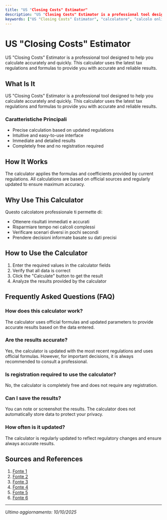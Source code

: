 ```yaml
---
title: "US "Closing Costs" Estimator"
description: "US "Closing Costs" Estimator is a professional tool designed to help you calculate accurately and quickly. This calculator uses the latest tax regulations and formulas to provide you with accurate and reliable results."
keywords: ["US "Closing Costs" Estimator", "calcolatore", "calcolo online"]
---
```


# US "Closing Costs" Estimator

US "Closing Costs" Estimator is a professional tool designed to help you calculate accurately and quickly. This calculator uses the latest tax regulations and formulas to provide you with accurate and reliable results.

## What Is It

US "Closing Costs" Estimator is a professional tool designed to help you calculate accurately and quickly. This calculator uses the latest tax regulations and formulas to provide you with accurate and reliable results.

### Caratteristiche Principali

- Precise calculation based on updated regulations
- Intuitive and easy-to-use interface
- Immediate and detailed results
- Completely free and no registration required

## How It Works

The calculator applies the formulas and coefficients provided by current regulations. All calculations are based on official sources and regularly updated to ensure maximum accuracy.

## Why Use This Calculator

Questo calcolatore professionale ti permette di:

- Ottenere risultati immediati e accurati
- Risparmiare tempo nei calcoli complessi
- Verificare scenari diversi in pochi secondi
- Prendere decisioni informate basate su dati precisi

## How to Use the Calculator

1. Enter the required values in the calculator fields
2. Verify that all data is correct
3. Click the "Calculate" button to get the result
4. Analyze the results provided by the calculator

## Frequently Asked Questions (FAQ)

### How does this calculator work?

The calculator uses official formulas and updated parameters to provide accurate results based on the data entered.

### Are the results accurate?

Yes, the calculator is updated with the most recent regulations and uses official formulas. However, for important decisions, it is always recommended to consult a professional.

### Is registration required to use the calculator?

No, the calculator is completely free and does not require any registration.

### Can I save the results?

You can note or screenshot the results. The calculator does not automatically store data to protect your privacy.

### How often is it updated?

The calculator is regularly updated to reflect regulatory changes and ensure always accurate results.

## Sources and References

1. [Fonte 1](https://www.bankofamerica.com/mortgage/closing-costs-calculator/)
2. [Fonte 2](https://www.zillow.com/mortgage-calculator/closing-cost-calculator/)
3. [Fonte 3](https://yourhome.fanniemae.com/calculators-tools/closing-costs-calculator)
4. [Fonte 4](https://myhome.freddiemac.com/resources/calculators/closing-costs)
5. [Fonte 5](https://www.nerdwallet.com/article/mortgages/closing-costs-calculator)
6. [Fonte 6](https://www.navyfederal.org/makingcents/tools/mortgage-closing-cost-calculator.html)

---

*Ultimo aggiornamento: 10/10/2025*

